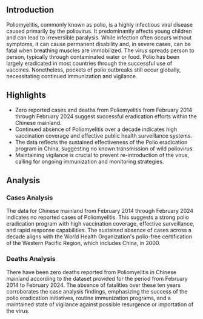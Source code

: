 ## Introduction

Poliomyelitis, commonly known as polio, is a highly infectious viral disease caused primarily by the poliovirus. It predominantly affects young children and can lead to irreversible paralysis. While infection often occurs without symptoms, it can cause permanent disability and, in severe cases, can be fatal when breathing muscles are immobilized. The virus spreads person to person, typically through contaminated water or food. Polio has been largely eradicated in most countries through the successful use of vaccines. Nonetheless, pockets of polio outbreaks still occur globally, necessitating continued immunization and vigilance.

## Highlights

- Zero reported cases and deaths from Poliomyelitis from February 2014 through February 2024 suggest successful eradication efforts within the Chinese mainland. <br/>
- Continued absence of Poliomyelitis over a decade indicates high vaccination coverage and effective public health surveillance systems. <br/>
- The data reflects the sustained effectiveness of the Polio eradication program in China, suggesting no known transmission of wild poliovirus. <br/>
- Maintaining vigilance is crucial to prevent re-introduction of the virus, calling for ongoing immunization and monitoring strategies.

## Analysis

### Cases Analysis
The data for Chinese mainland from February 2014 through February 2024 indicates no reported cases of Poliomyelitis. This suggests a strong polio eradication program with high vaccination coverage, effective surveillance, and rapid response capabilities. The sustained absence of cases across a decade aligns with the World Health Organization's polio-free certification of the Western Pacific Region, which includes China, in 2000.

### Deaths Analysis
There have been zero deaths reported from Poliomyelitis in Chinese mainland according to the dataset provided for the period from February 2014 to February 2024. The absence of fatalities over these ten years corroborates the case analysis findings, emphasizing the success of the polio eradication initiatives, routine immunization programs, and a maintained state of vigilance against possible resurgence or importation of the virus.
